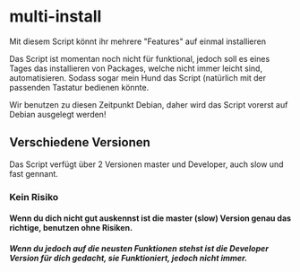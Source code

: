# multi-install
Mit diesem Script könnt ihr mehrere "Features" auf einmal installieren

Das Script ist momentan noch nicht für funktional, jedoch soll es eines Tages das installieren von Packages, welche nicht immer leicht sind, automatisieren. Sodass sogar mein Hund das Script (natürlich mit der passenden Tastatur bedienen könnte.

Wir benutzen zu diesen Zeitpunkt Debian, daher wird das Script vorerst auf Debian ausgelegt werden!


## Verschiedene Versionen
Das Script verfügt über 2 Versionen master und Developer, auch slow und fast gennant.

### Kein Risiko
#### Wenn du dich nicht gut auskennst ist die master (slow) Version genau das richtige, benutzen ohne Risiken.

##### Wenn du jedoch auf die neusten Funktionen stehst ist die Developer Version für dich gedacht, sie Funktioniert, jedoch nicht immer.

